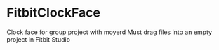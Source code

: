 # FitbitClockFace
Clock face for group project with moyerd
Must drag files into an empty project in Fitbit Studio
